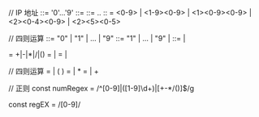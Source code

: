 // IP 地址
<one> ::= '0'...'9'
<three> ::= <one><one><one>
<host> ::= <three>.<three>.<three>
<express> :: = <0-9> | <1-9><0-9> | <1><0-9><0-9> | <2><0-4><0-9> | <2><5><0-5>

// 四则运算
<one> ::= "0" | "1" | ... | "9"
<more> ::= "1" | ... | "9" | <more><one>
<num> ::= <one> | <more>

<operator> = +|-|*|/|()
<token> = <num> | <operator>
<expression> = <token> | <expression><token>

// 四则运算
<PrimaryExpression> = <num> | ( <num> )
<MultiplicativeExpression> = <PrimaryExpression> | <MultiplicativeExpression> * <PrimaryExpression>
<AdditiveExpression> = <MultiplicationExpression> | <AdditiveExpression> + <MultiplicativeExpression>

// 正则
const numRegex = /^[0-9]|([1-9]\d+)|[+\-*\/()]$/g

const regEX = /[0-9]/

